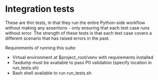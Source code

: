 # Integration tests

These are thin tests, in that they run the entire Python-side workflow without making any assertions - only ensuring that each test case runs without error. The strength of these tests is that each test case covers a different scenario that has raised errors in the past.

Requirements of running this suite:

- Virtual environment at $project_root/venv with requirements installed
- Taxdump must be available to pass P0 validation (specify location in run_tests.sh)
- Bash shell available to run run_tests.sh
